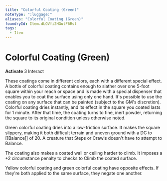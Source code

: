 ```yaml
---
title: "Colorful Coating (Green)"
noteType: ":luggage:"
aliases: "Colorful Coating (Green)"
foundryId: Item.dLOVfi2HGutF6Rsl
tags:
  - Item
---
```


# Colorful Coating (Green)

**Activate** 3 Interact

These coatings come in different colors, each with a different special effect. A bottle of colorful coating contains enough to slather over one 5-foot square within your reach or space and is made with a special dispenser that enables you to coat the surface using only one hand. It's possible to use the coating on any surface that can be painted (subject to the GM's discretion). Colorful coating dries instantly, and its effect in the square you coated lasts for 1 minute. After that time, the coating turns to fine, inert powder, returning the square to its original condition unless otherwise noted.

Green colorful coating dries into a low-friction surface. It makes the square slippery, making it both difficult terrain and uneven ground with a DC to [[Balance]] of 20. A creature that Steps or Crawls doesn't have to attempt to Balance.

The coating also makes a coated wall or ceiling harder to climb. It imposes a +2 circumstance penalty to checks to Climb the coated surface.

Yellow colorful coating and green colorful coating have opposite effects. If they're both applied to the same surface, they negate one another.

